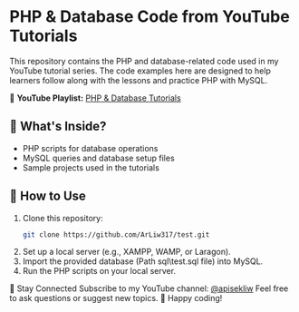 # PHP & Database Code from YouTube Tutorials

This repository contains the PHP and database-related code used in my YouTube tutorial series. The code examples here are designed to help learners follow along with the lessons and practice PHP with MySQL.

📌 **YouTube Playlist:** [PHP & Database Tutorials](https://www.youtube.com/playlist?list=PLU-S4LkuO2xaxUBzlnSgB8FtBujsXWxVp)  

## 📂 What's Inside?
- PHP scripts for database operations
- MySQL queries and database setup files
- Sample projects used in the tutorials

## 📖 How to Use
1. Clone this repository:
   ```bash
   git clone https://github.com/ArLiw317/test.git
   ```
2. Set up a local server (e.g., XAMPP, WAMP, or Laragon).
3. Import the provided database (Path sql\test.sql file) into MySQL.
4. Run the PHP scripts on your local server.

🔗 Stay Connected
Subscribe to my YouTube channel: [@apisekliw](https://www.youtube.com/@apisekliw)
Feel free to ask questions or suggest new topics.
🚀 Happy coding!
